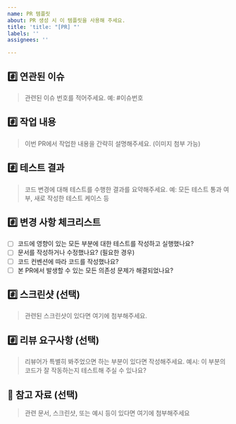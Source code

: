 ```yaml
---
name: PR 템플릿
about: PR 생성 시 이 템플릿을 사용해 주세요.
title: 'title: "[PR] "'
labels: ''
assignees: ''

---
```


## #️⃣ 연관된 이슈

> 관련된 이슈 번호를 적어주세요. 예: #이슈번호

## #️⃣ 작업 내용

> 이번 PR에서 작업한 내용을 간략히 설명해주세요. (이미지 첨부 가능)

## #️⃣ 테스트 결과

> 코드 변경에 대해 테스트를 수행한 결과를 요약해주세요. 예: 모든 테스트 통과 여부, 새로 작성한 테스트 케이스 등

## #️⃣ 변경 사항 체크리스트

- [ ] 코드에 영향이 있는 모든 부분에 대한 테스트를 작성하고 실행했나요?
- [ ] 문서를 작성하거나 수정했나요? (필요한 경우)
- [ ] 코드 컨벤션에 따라 코드를 작성했나요?
- [ ] 본 PR에서 발생할 수 있는 모든 의존성 문제가 해결되었나요?

## #️⃣ 스크린샷 (선택)

> 관련된 스크린샷이 있다면 여기에 첨부해주세요.

## #️⃣ 리뷰 요구사항 (선택)

> 리뷰어가 특별히 봐주었으면 하는 부분이 있다면 작성해주세요. 
> 예시: 이 부분의 코드가 잘 작동하는지 테스트해 주실 수 있나요?

## 📎 참고 자료 (선택)

> 관련 문서, 스크린샷, 또는 예시 등이 있다면 여기에 첨부해주세요
